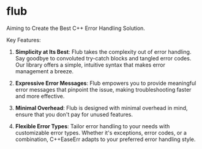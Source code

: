 # flub

Aiming to Create the Best C++ Error Handling Solution.

Key Features:

1. **Simplicity at Its Best**: Flub takes the complexity out of error handling. Say goodbye to convoluted try-catch
   blocks and tangled error codes. Our library offers a simple, intuitive syntax that makes error management a breeze.

2. **Expressive Error Messages**: Flub empowers you to provide meaningful error messages that pinpoint the issue, making
   troubleshooting faster and more effective.

3. **Minimal Overhead**: Flub is designed with minimal overhead in mind,
   ensure that you don't pay for unused features.

4. **Flexible Error Types**: Tailor error handling to your needs with customizable error types. Whether it's exceptions,
   error codes, or a combination, C++EaseErr adapts to your preferred error handling style.

